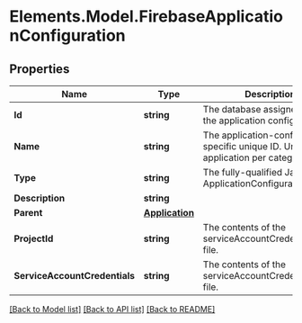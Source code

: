 # Elements.Model.FirebaseApplicationConfiguration

## Properties

Name | Type | Description | Notes
------------ | ------------- | ------------- | -------------
**Id** | **string** | The database assigned ID for the application configuration. | 
**Name** | **string** | The application-configuration specific unique ID. Unique per application per category. | 
**Type** | **string** | The fully-qualified Java type of ApplicationConfiguration. | 
**Description** | **string** |  | 
**Parent** | [**Application**](Application.md) |  | 
**ProjectId** | **string** | The contents of the serviceAccountCredentials.json file. | 
**ServiceAccountCredentials** | **string** | The contents of the serviceAccountCredentials.json file. | 

[[Back to Model list]](../README.md#documentation-for-models) [[Back to API list]](../README.md#documentation-for-api-endpoints) [[Back to README]](../README.md)

